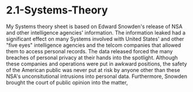 # 2.1-Systems-Theory

  My Systems theory sheet is based on Edward Snowden's release of NSA and other intelligence agencies' information. The information leaked had a significant effect on many Systems involved with United States' and other "five eyes" intelligence agencies and the telcom companies that allowed them to access personal records. The data released forced the many breaches of personal privacy at their hands into the spotlight. Although these companies and operations were put in awkward positions, the safety of the American public was never put at risk by anyone other than these NSA's unconsitutional intrusions into personal data. Furthermore, Snowden brought the court of public opinion into the matter, 
